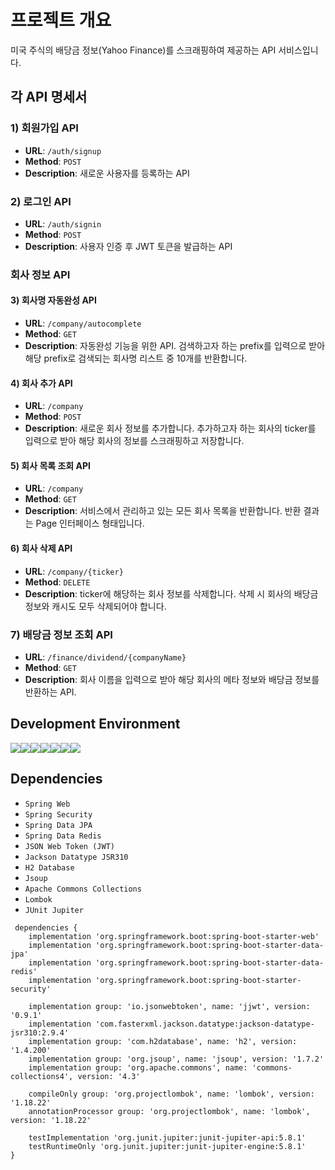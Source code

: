 # 프로젝트 개요
 미국 주식의 배당금 정보(Yahoo Finance)를 스크래핑하여 제공하는 API 서비스입니다.

 ## 각 API 명세서
 
 ### 1) 회원가입 API

- **URL**: `/auth/signup`
- **Method**: `POST`
- **Description**: 새로운 사용자를 등록하는 API

### 2) 로그인 API

- **URL**: `/auth/signin`
- **Method**: `POST`
- **Description**: 사용자 인증 후 JWT 토큰을 발급하는 API

### 회사 정보 API

#### 3) 회사명 자동완성 API

- **URL**: `/company/autocomplete`
- **Method**: `GET`
- **Description**: 자동완성 기능을 위한 API. 검색하고자 하는 prefix를 입력으로 받아 해당 prefix로 검색되는 회사명 리스트 중 10개를 반환합니다.

#### 4) 회사 추가 API

- **URL**: `/company`
- **Method**: `POST`
- **Description**: 새로운 회사 정보를 추가합니다. 추가하고자 하는 회사의 ticker를 입력으로 받아 해당 회사의 정보를 스크래핑하고 저장합니다.

#### 5) 회사 목록 조회 API

- **URL**: `/company`
- **Method**: `GET`
- **Description**: 서비스에서 관리하고 있는 모든 회사 목록을 반환합니다. 반환 결과는 Page 인터페이스 형태입니다.

#### 6) 회사 삭제 API

- **URL**: `/company/{ticker}`
- **Method**: `DELETE`
- **Description**: ticker에 해당하는 회사 정보를 삭제합니다. 삭제 시 회사의 배당금 정보와 캐시도 모두 삭제되어야 합니다.

### 7) 배당금 정보 조회 API

- **URL**: `/finance/dividend/{companyName}`
- **Method**: `GET`
- **Description**: 회사 이름을 입력으로 받아 해당 회사의 메타 정보와 배당금 정보를 반환하는 API.
 
 ## Development Environment
 <img src="https://img.shields.io/badge/windows-0078D6?style=for-the-badge&logo=windows&logoColor=white"><img src="https://img.shields.io/badge/IntelliJ%20IDEA-000000?style=for-the-badge&logo=intellijidea&logoColor=white"><img src="https://img.shields.io/badge/java-007396?style=for-the-badge&logo=java&logoColor=white"><img src="https://img.shields.io/badge/springboot-6DB33F?style=for-the-badge&logo=springboot&logoColor=white"><img src="https://img.shields.io/badge/H2-1C3B1F?style=for-the-badge&logo=h2database&logoColor=white"><img src="https://img.shields.io/badge/gradle-02303A?style=for-the-badge&logo=gradle&logoColor=white"><img src="https://img.shields.io/badge/github-181717?style=for-the-badge&logo=github&logoColor=white">

 ## Dependencies
- `Spring Web`
- `Spring Security`
- `Spring Data JPA`
- `Spring Data Redis`
- `JSON Web Token (JWT)`
- `Jackson Datatype JSR310`
- `H2 Database`
- `Jsoup`
- `Apache Commons Collections`
- `Lombok`
- `JUnit Jupiter`
```
 dependencies {
    implementation 'org.springframework.boot:spring-boot-starter-web'
    implementation 'org.springframework.boot:spring-boot-starter-data-jpa'
    implementation 'org.springframework.boot:spring-boot-starter-data-redis'
    implementation 'org.springframework.boot:spring-boot-starter-security'

    implementation group: 'io.jsonwebtoken', name: 'jjwt', version: '0.9.1'
    implementation 'com.fasterxml.jackson.datatype:jackson-datatype-jsr310:2.9.4'
    implementation group: 'com.h2database', name: 'h2', version: '1.4.200'
    implementation group: 'org.jsoup', name: 'jsoup', version: '1.7.2'
    implementation group: 'org.apache.commons', name: 'commons-collections4', version: '4.3'

    compileOnly group: 'org.projectlombok', name: 'lombok', version: '1.18.22'
    annotationProcessor group: 'org.projectlombok', name: 'lombok', version: '1.18.22'

    testImplementation 'org.junit.jupiter:junit-jupiter-api:5.8.1'
    testRuntimeOnly 'org.junit.jupiter:junit-jupiter-engine:5.8.1'
}
